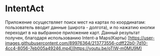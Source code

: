 # IntentAct
Приложение осуществляет поиск мест на картах по координатам: пользователь вводит данные (широта - долгота), и по нажатию кнопки переходит в на выбранное приложение карт.
Данный результат получен, благодаря использованию Intent-а Maps(Карты)
[https://user-images.githubusercontent.com/89976364/213773556-cdff22b0-7d10-4cc4-8056-7eb005a49246.mp4](https://youtu.be/oTIW-m0MU9M)

